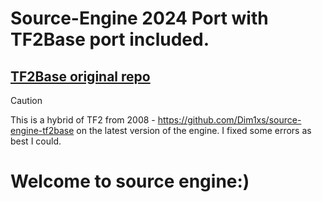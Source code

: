 # Source-Engine 2024 Port with TF2Base port included. 
## [TF2Base original repo](https://github.com/NicknineTheEagle/TF2-Base) 

> [!CAUTION]
> This is a hybrid of TF2 from 2008 - https://github.com/Dim1xs/source-engine-tf2base on the latest version of the engine. 
  I fixed some errors as best I could. 

# Welcome to source engine:)
